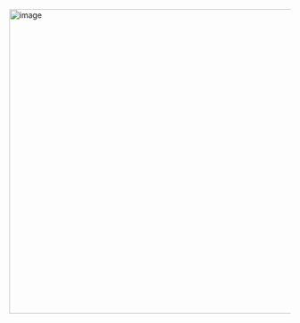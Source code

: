 <img width="1914" height="546" alt="image" src="https://github.com/user-attachments/assets/6b378367-90e3-411f-aeb8-7301da1f7e56" />
